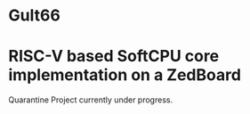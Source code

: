 # Gult66

# RISC-V based SoftCPU core implementation on a ZedBoard
  Quarantine Project currently under progress.
